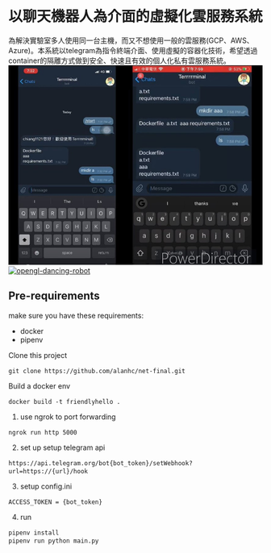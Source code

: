 # 以聊天機器人為介面的虛擬化雲服務系統
為解決實驗室多人使用同一台主機，而又不想使用一般的雲服務(GCP、AWS、Azure)。本系統以telegram為指令終端介面、使用虛擬的容器化技術，希望透過container的隔離方式做到安全、快速且有效的個人化私有雲服務系統。
![](https://github.com/alanhc/net-final/blob/master/np.jpg)
[![opengl-dancing-robot](http://img.youtube.com/vi/uK2-kid6Y5M/0.jpg)](https://youtu.be/uK2-kid6Y5M)


## Pre-requirements
make sure you have these requirements:
* docker
* pipenv

Clone this project
```
git clone https://github.com/alanhc/net-final.git
```
Build a docker env
```
docker build -t friendlyhello .
```
1. use ngrok to port forwarding
```
ngrok run http 5000
```
2. set up
setup telegram api
```
https://api.telegram.org/bot{bot_token}/setWebhook?url=https://{url}/hook
```
3. setup config.ini
```
ACCESS_TOKEN = {bot_token}
```
4. run
```
pipenv install
pipenv run python main.py
```
